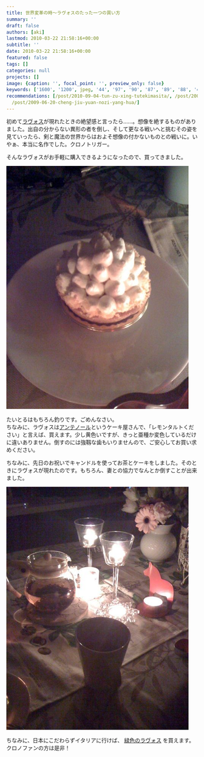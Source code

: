 ```yaml
---
title: 世界変革の時〜ラヴォスのたった一つの買い方
summary: ''
draft: false
authors: [aki]
lastmod: 2010-03-22 21:58:16+00:00
subtitle: ''
date: 2010-03-22 21:58:16+00:00
featured: false
tags: []
categories: null
projects: []
image: {caption: '', focal_point: '', preview_only: false}
keywords: ['1600', '1200', jpeg, '44', '97', '90', '87', '89', '88', '43']
recommendations: [/post/2010-09-04-tun-zu-xing-tutekimasita/, /post/2009-08-07-pokemonxin-gan-xian/,
  /post/2009-06-20-cheng-jiu-yuan-nozi-yang-hua/]
---
```

初めて[ラヴォス](http://images.google.co.jp/images?q=%83%89%83%94%83H%83X)が現れたときの絶望感と言ったら……。想像を絶するものがありました。出自の分からない異形の者を倒し、そして更なる戦いへと挑むその姿を見ていったら、剣と魔法の世界からはおよそ想像の付かないものとの戦いに。いやぁ、本当に名作でした。クロノトリガー。

そんなラヴォスがお手軽に購入できるようになったので、買ってきました。

[![](p_1600_1200_a6bd4391-97d5-44c1-88d6-bda89d89961f.jpeg)](p_1600_1200_a6bd4391-97d5-44c1-88d6-bda89d89961f.jpeg)

たいとるはもちろん釣りです。ごめんなさい。  
ちなみに、ラヴォスは[アンテノール](http://www.antenor.jp/)というケーキ屋さんで、「レモンタルトください」と言えば、買えます。少し黄色いですが、きっと亜種か変色しているだけに違いありません。倒すのには強靱な歯もいりませんので、ご安心してお買い求めください。

ちなみに、先日のお祝いでキャンドルを使ってお茶とケーキをしました。そのときにラヴォスが現れたのです。もちろん、妻との協力でなんとか倒すことが出来ました。

[![](p_1600_1200_00394a14-0884-4b43-9f87-cfb3a0d90dee.jpeg)](p_1600_1200_00394a14-0884-4b43-9f87-cfb3a0d90dee.jpeg)

ちなみに、日本にこだわらずイタリアに行けば、 [緑色のラヴォス](http://images.google.co.jp/images?q=cavolo&nbspromano) を買えます。クロノファンの方は是非！


